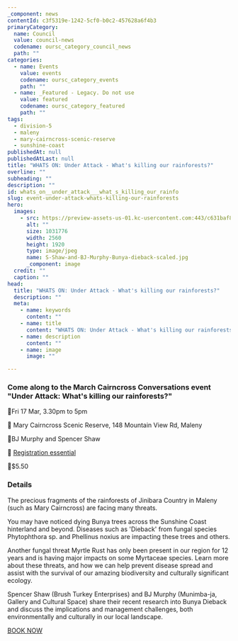 ```yaml
---
_component: news
contentId: c3f5319e-1242-5cf0-b0c2-457628a6f4b3
primaryCategory:
  name: Council
  value: council-news
  codename: oursc_category_council_news
  path: ""
categories:
  - name: Events
    value: events
    codename: oursc_category_events
    path: ""
  - name: _Featured - Legacy. Do not use
    value: featured
    codename: oursc_category_featured
    path: ""
tags:
  - division-5
  - maleny
  - mary-cairncross-scenic-reserve
  - sunshine-coast
publishedAt: null
publishedAtLast: null
title: "WHATS ON: Under Attack - What's killing our rainforests?"
overline: ""
subheading: ""
description: ""
id: whats_on__under_attack___what_s_killing_our_rainfo
slug: event-under-attack-whats-killing-our-rainforests
hero:
  images:
    - src: https://preview-assets-us-01.kc-usercontent.com:443/c631baf8-1b46-001f-580c-d0001b68b4a8/193039ef-119b-41d7-9516-944036bc0a71/S-Shaw-and-BJ-Murphy-Bunya-dieback-scaled.jpg
      alt: ""
      size: 1031776
      width: 2560
      height: 1920
      type: image/jpeg
      name: S-Shaw-and-BJ-Murphy-Bunya-dieback-scaled.jpg
      _component: image
  credit: ""
  caption: ""
head:
  title: "WHATS ON: Under Attack - What's killing our rainforests?"
  description: ""
  meta:
    - name: keywords
      content: ""
    - name: title
      content: "WHATS ON: Under Attack - What's killing our rainforests?"
    - name: description
      content: ""
    - name: image
      image: ""

---
```

### Come along to the March Cairncross Conversations event "Under Attack: What's killing our rainforests?"

📅Fri 17 Mar, 3.30pm to 5pm

📍 Mary Cairncross Scenic Reserve, 148 Mountain View Rd, Maleny

📣BJ Murphy and Spencer Shaw

📲 [Registration essential](https://events.sunshinecoast.qld.gov.au/event/17881913-a/under-attack-whats-killing-our-rainforests)


👛$5.50

### Details

The precious fragments of the rainforests of Jinibara Country in Maleny (such as Mary Cairncross) are facing many threats.

You may have noticed dying Bunya trees across the Sunshine Coast hinterland and beyond. Diseases such as 'Dieback' from fungal species Phytophthora sp. and Phellinus noxius are impacting these trees and others.

Another fungal threat Myrtle Rust has only been present in our region for 12 years and is having major impacts on some Myrtaceae species. Learn more about these threats, and how we can help prevent disease spread and assist with the survival of our amazing biodiversity and culturally significant ecology.

Spencer Shaw (Brush Turkey Enterprises) and BJ Murphy (Munimba-ja, Gallery and Cultural Space) share their recent research into Bunya Dieback and discuss the implications and management challenges, both environmentally and culturally in our local landscape.

[BOOK NOW](https://events.sunshinecoast.qld.gov.au/event/17881913-a/under-attack-whats-killing-our-rainforests)
